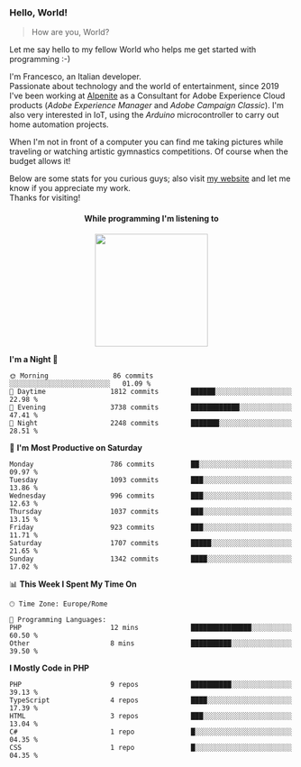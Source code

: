 ### Hello, World!

> How are you, World?

Let me say hello to my fellow World who helps me get started with programming :-)

I'm Francesco, an Italian developer.  
Passionate about technology and the world of entertainment, since 2019 I've been working at [Alpenite](https://www.alpenite.com) as a Consultant for Adobe Experience Cloud products (*Adobe Experience Manager* and *Adobe Campaign Classic*). I'm also very interested in IoT, using the *Arduino* microcontroller to carry out home automation projects.

When I'm not in front of a computer you can find me taking pictures while traveling or watching artistic gymnastics competitions. Of course when the budget allows it!

Below are some stats for you curious guys; also visit [my website](https://www.francescorega.eu) and let me know if you appreciate my work.  
Thanks for visiting!

<div align="center">
  <h4>While programming I'm listening to</h4>
  <a href="https://apps.francescorega.eu/now-playing/11147232609" target="_blank"><img src="https://apps.francescorega.eu/now-playing/11147232609" width="200"></a>
</div>

<!--START_SECTION:waka-->
**I'm a Night 🦉** 

```text
🌞 Morning                86 commits          ░░░░░░░░░░░░░░░░░░░░░░░░░   01.09 % 
🌆 Daytime                1812 commits        ██████░░░░░░░░░░░░░░░░░░░   22.98 % 
🌃 Evening                3738 commits        ████████████░░░░░░░░░░░░░   47.41 % 
🌙 Night                  2248 commits        ███████░░░░░░░░░░░░░░░░░░   28.51 % 
```
📅 **I'm Most Productive on Saturday** 

```text
Monday                   786 commits         ██░░░░░░░░░░░░░░░░░░░░░░░   09.97 % 
Tuesday                  1093 commits        ███░░░░░░░░░░░░░░░░░░░░░░   13.86 % 
Wednesday                996 commits         ███░░░░░░░░░░░░░░░░░░░░░░   12.63 % 
Thursday                 1037 commits        ███░░░░░░░░░░░░░░░░░░░░░░   13.15 % 
Friday                   923 commits         ███░░░░░░░░░░░░░░░░░░░░░░   11.71 % 
Saturday                 1707 commits        █████░░░░░░░░░░░░░░░░░░░░   21.65 % 
Sunday                   1342 commits        ████░░░░░░░░░░░░░░░░░░░░░   17.02 % 
```


📊 **This Week I Spent My Time On** 

```text
🕑︎ Time Zone: Europe/Rome

💬 Programming Languages: 
PHP                      12 mins             ███████████████░░░░░░░░░░   60.50 % 
Other                    8 mins              ██████████░░░░░░░░░░░░░░░   39.50 % 
```

**I Mostly Code in PHP** 

```text
PHP                      9 repos             ██████████░░░░░░░░░░░░░░░   39.13 % 
TypeScript               4 repos             ████░░░░░░░░░░░░░░░░░░░░░   17.39 % 
HTML                     3 repos             ███░░░░░░░░░░░░░░░░░░░░░░   13.04 % 
C#                       1 repo              █░░░░░░░░░░░░░░░░░░░░░░░░   04.35 % 
CSS                      1 repo              █░░░░░░░░░░░░░░░░░░░░░░░░   04.35 % 
```




<!--END_SECTION:waka-->
